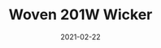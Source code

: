 ---
tags: 
  - "To Market"
  - "Loose Lay LVT"
  - "Woven"
title: "Woven 201W Wicker"
designer: "To Market"
image_primary: "img/FT-2201.jpg"
href: "https://www.tomkt.com/copy-of-fast-track-swatches"
description: "Size%3A%2019.68%22%20X%2039.37%22%A0/%20Wear%20layer%3A%20Woven%A0/%20Edge%3A%20Square%A0/%20Thickness%3A%205.0mm%20/%20Sq.ft/Ctn%3A%2026.91%A0/%20Installation%3A%20Glue%20Down"
category: "loose-lay-lvt-woven"
subtitle: ""
manufacturer: "ToMarket"
slug: "/manufacturers/tomarket/loose-lay-lvt-woven/to-market-woven-201-w-wicker"
date: "2021-02-22"
---